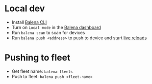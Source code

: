 # Local dev
- Install [Balena CLI](https://docs.balena.io/learn/getting-started/raspberrypi4-64/nodejs/)
- Turn on `Local mode` in the [Balena dashboard](https://dashboard.balena-cloud.com/devices)
- Run `balena scan` to scan for devices
- Run `balena push <address>` to push to device and start [live reloads](https://docs.balena.io/learn/develop/local-mode/) 

# Pushing to fleet
- Get fleet name: `balena fleets`
- Push to fleet: `balena push <fleet-name>`